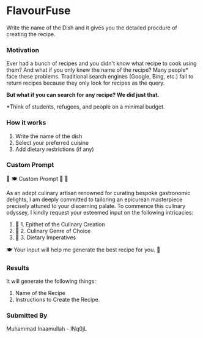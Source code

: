 # FlavourFuse
Write the name of the Dish and it gives you the detailed procdure of creating the recipe. 

### Motivation
Ever had a bunch of recipes and you didn't know what recipe to cook using them? And what if you only knew the name of the recipe? 
Many people* face these problems. Traditional search engines (Google, Bing, etc.) fail to return recipes because they only look for recipes as the query.

**But what if you can search for any recipe? We did just that.**

*Think of students, refugees, and people on a minimal budget.

### How it works
1. Write the name of the dish 
2. Select your preferred cuisine
3. Add dietary restrictions (if any)

### Custom Prompt 
🌟 🍽️ Custom Prompt 🍴 🌟


As an adept culinary artisan renowned for curating bespoke gastronomic delights, I am deeply committed to tailoring an epicurean masterpiece precisely attuned to your discerning palate. To commence this culinary odyssey, I kindly request your esteemed input on the following intricacies:
<ol>
  <li>📝 1. Epithet of the Culinary Creation</li>
  <li>🍲 2. Culinary Genre of Choice</li>
  <li>🥗 3. Dietary Imperatives</li>
</ol>
<p>🍽️ Your input will help me generate the best recipe for you. 🍳</p>




### Results
It will generate the following things:
1. Name of the Recipe
2. Instructions to Create the Recipe.

### Submitted By
Muhammad Inaamullah - INq0jL

